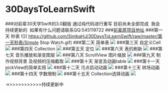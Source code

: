# 30DaysToLearnSwift

###对前辈30天学Swift的3.0翻版  通过纯代码进行重写 目前尚未全部完成  我会持续更新的  如果有什么问题请联系QQ:545119722
###[前辈原项目地址](https://github.com/SimbaHJ/30DaysofSwift)
###第一天  秒表
![]( https://github.com/SimbaHJ/30DaysToLearnSwift/raw/master/第一天秒表/Simple Stop Watch.gif)
###第二天  简单表
![]( https://github.com/SimbaHJ/30DaysToLearnSwift/raw/master/第二天简单表/Customfont.gif)
###第三天  自定义Cell
![]( https://github.com/SimbaHJ/30DaysToLearnSwift/raw/master/第三天自定义cell/playvideo.gif)
###第四天  Collection
![]( https://github.com/SimbaHJ/30DaysToLearnSwift/raw/master/第四天collection/Carousel.gif)
###第五天  定位
![]( https://github.com/SimbaHJ/30DaysToLearnSwift/raw/master/第五天定位/第五天定位.gif)
###第六天  表的刷新
![]( https://github.com/SimbaHJ/30DaysToLearnSwift/raw/master/第六天表的刷新/第六天表的刷新.gif)
###第七天  音乐播放和渐变图层
![]( https://github.com/SimbaHJ/30DaysToLearnSwift/raw/master/第七天音乐播放和渐变图层/第七天音乐播放和渐变图层.gif)
###第八天  ScrollView 图片缩放
![]( https://github.com/SimbaHJ/30DaysToLearnSwift/raw/master/第八天图片缩放/第八天图片缩放.gif)
###第九天  制作视频背景 及视频的压缩截取 
![]( https://github.com/SimbaHJ/30DaysToLearnSwift/raw/master/第九天视频背景/videobg.gif)
###第十天  渐变及动画table
![]( https://github.com/SimbaHJ/30DaysToLearnSwift/raw/master/第十天渐变及动画table/第十天渐变及动画table.gif)
###第十一天  pickView的简单实用
![]( https://github.com/SimbaHJ/30DaysToLearnSwift/raw/master/第十一天老虎机/第十天老虎机.gif)
###第十二天  污点启动动画
![]( https://github.com/SimbaHJ/30DaysToLearnSwift/raw/master/第十二动画污点/第十二天动画污点.gif)
###第十三天  转场动画
![]( https://github.com/SimbaHJ/30DaysToLearnSwift/raw/master/第十三天转场动画/第十三天转场动画.gif)
###第十四天  字数限制
![]( https://github.com/SimbaHJ/30DaysToLearnSwift/raw/master/第十四天字数限制/第十四天字数限制.gif)
###第十五天  Collection选择动画
![]( https://github.com/SimbaHJ/30DaysToLearnSwift/raw/master/第十五天/第十五天.gif)


->>>>>>>>>>>>持续更新中
